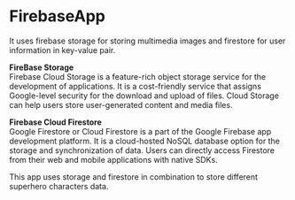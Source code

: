 # FirebaseApp

It uses firebase storage for storing multimedia images and firestore for user information in key-value pair.

**FireBase Storage**<br/>
Firebase Cloud Storage is a feature-rich object storage service for the development of applications. It is a cost-friendly service that assigns Google-level security for the download and upload of files. 
Cloud Storage can help users store user-generated content and media files. 
<br/>

**Firebase Cloud Firestore**<br/>
Google Firestore or Cloud Firestore is a part of the Google Firebase app development platform. It is a cloud-hosted NoSQL database option for the storage and synchronization of data.
Users can directly access Firestore from their web and mobile applications with native SDKs.

This app uses storage and firestore in combination to store different superhero characters data.
